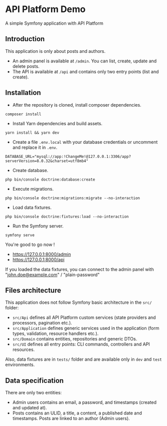 # API Platform Demo

A simple Symfony application with API Platform

## Introduction

This application is only about posts and authors.

- An admin panel is available at `/admin`. You can list, create, update and delete posts.
- The API is available at `/api` and contains only two entry points (list and create).

## Installation

- After the repository is cloned, install composer dependencies.

```shell
composer install
```

- Install Yarn dependencies and build assets.

```shell
yarn install && yarn dev
```

- Create a file `.env.local` with your database credentials or uncomment and replace it in `.env`.

```dotenv
DATABASE_URL="mysql://app:!ChangeMe!@127.0.0.1:3306/app?serverVersion=8.0.32&charset=utf8mb4"
```

- Create database.

```shell
php bin/console doctrine:database:create
```

- Execute migrations.

```shell
php bin/console doctrine:migrations:migrate --no-interaction
```

- Load data fixtures.

```shell
php bin/console doctrine:fixtures:load --no-interaction
```

- Run the Symfony server.

```shell
symfony serve
```

You're good to go now !

- https://127.0.0.1:8000/admin
- https://127.0.0.1:8000/api

If you loaded the data fixtures, you can connect to the admin panel with "john.doe@example.com" / "plain-password"

## Files architecture
This application does not follow Symfony basic architecture in the `src/` folder:
- `src/Api` defines all API Platform custom services (state providers and processors, pagination etc.).
- `src/Application` defines generic services used in the application (form types, validation, resource handlers etc.).
- `src/Domain` contains entities, repositories and generic DTOs.
- `src/UI` defines all entry points: CLI commands, controllers and API resources.

Also, data fixtures are in `tests/` folder and are available only in `dev` and `test` environments.

## Data specification
There are only two entities:
- Admin users contains an email, a password, and timestamps (created and updated at).
- Posts contains an ULID, a title, a content, a published date and timestamps. Posts are linked to an author (Admin users).
